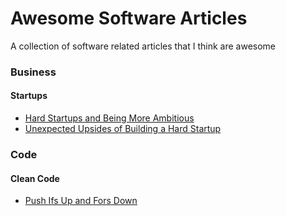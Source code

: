 # Awesome Software Articles

A collection of software related articles that I think are awesome

### Business

#### Startups

- [Hard Startups and Being More Ambitious](https://blog.samaltman.com/hard-startups)
- [Unexpected Upsides of Building a Hard Startup](https://www.celinehh.com/biotech-unexpected-benefits)

### Code

#### Clean Code

- [Push Ifs Up and Fors Down](https://matklad.github.io/2023/11/15/push-ifs-up-and-fors-down.html?utm_source=tldrnewsletter)
